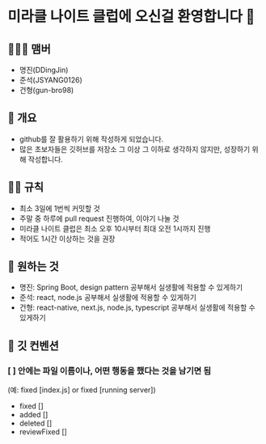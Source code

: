 # 미라클 나이트 클럽에 오신걸 환영합니다 👋
## 🧑‍🤝‍🧑 맴버
- 명진(DDingJin)
- 준석(JSYANG0126)
- 건형(gun-bro98)

## 📖 개요
- github를 잘 활용하기 위해 작성하게 되었습니다. 
- 많은 초보자들은 깃허브를 저장소 그 이상 그 이하로 생각하지 않지만, 성장하기 위해 작성합니다.

## 👨‍⚖️ 규칙
- 최소 3일에 1번씩 커밋할 것
- 주말 중 하루에 pull request 진행하여, 이야기 나눌 것
- 미라클 나이트 클럽은 최소 오후 10시부터 최대 오전 1시까지 진행
- 적어도 1시간 이상하는 것을 권장

## 🎁 원하는 것
- 명진: Spring Boot, design pattern 공부해서 실생활에 적용할 수 있게하기
- 준석: react, node.js 공부해서 실생활에 적용할 수 있게하기
- 건형: react-native, next.js, node.js, typescript 공부해서 실생활에 적용할 수 있게하기

## 📱 깃 컨벤션
### [ ] 안에는 파일 이름이나, 어떤 행동을 했다는 것을 남기면 됨 <br/>
(예: fixed [index.js] or fixed [running server])
- fixed []
- added []
- deleted []
- reviewFixed []